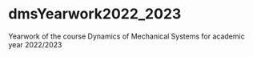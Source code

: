 # dmsYearwork2022_2023
Yearwork of the course Dynamics of Mechanical Systems for academic year 2022/2023
